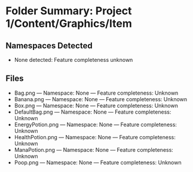 # Folder Summary: Project 1/Content/Graphics/Item

## Namespaces Detected
- None detected: Feature completeness unknown

## Files
- Bag.png — Namespace: None — Feature completeness: Unknown
- Banana.png — Namespace: None — Feature completeness: Unknown
- Box.png — Namespace: None — Feature completeness: Unknown
- DefaultBag.png — Namespace: None — Feature completeness: Unknown
- EnergyPotion.png — Namespace: None — Feature completeness: Unknown
- HealthPotion.png — Namespace: None — Feature completeness: Unknown
- ManaPotion.png — Namespace: None — Feature completeness: Unknown
- Poop.png — Namespace: None — Feature completeness: Unknown
